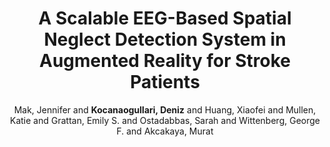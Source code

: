 ---
title: "A Scalable EEG-Based Spatial Neglect Detection System in Augmented Reality for Stroke Patients"
author: "Mak, Jennifer and <strong>Kocanaogullari, Deniz</strong> and Huang, Xiaofei and Mullen, Katie and Grattan, Emily S. and Ostadabbas, Sarah and Wittenberg, George F. and Akcakaya, Murat"
collection: publications
year: 2024
pages: 
publisher: 
type: 'Publication'
subject: 'neglect'
venue: 'Neurorehabilitation and Neural Repair (Submitted)'
paper-link: 
code-link: 
comments:
---